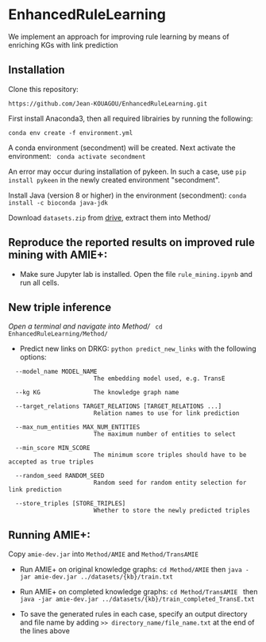 # EnhancedRuleLearning
We implement an approach for improving rule learning by means of enriching KGs with link prediction


## Installation

Clone this repository:
```
https://github.com/Jean-KOUAGOU/EnhancedRuleLearning.git
```
First install Anaconda3, then all required librairies by running the following:
```
conda env create -f environment.yml
```
A conda environment (secondment) will be created. Next activate the environment:
``` conda activate secondment```

An error may occur during installation of pykeen. In such a case, use ```pip install pykeen``` in the newly created environment "secondment".


Install Java (version 8 or higher) in the environment (secondment): ```conda install -c bioconda java-jdk```


Download ```datasets.zip``` from [drive](https://drive.google.com/file/d/1qu2_c_SCBql6QGFA6hipiIlgw0p4fKRr/view?usp=sharing), extract them into Method/


## Reproduce the reported results on improved rule mining with AMIE+:

- Make sure Jupyter lab is installed. Open the file ` rule_mining.ipynb ` and run all cells.



## New triple inference

*Open a terminal and navigate into Method/* ``` cd EnhancedRuleLearning/Method/```

- Predict new links on DRKG: ``` python predict_new_links ``` with the following options:

``` 
  --model_name MODEL_NAME
                        The embedding model used, e.g. TransE
                        
  --kg KG               The knowledge graph name
  
  --target_relations TARGET_RELATIONS [TARGET_RELATIONS ...]
                        Relation names to use for link prediction
                        
  --max_num_entities MAX_NUM_ENTITIES
                        The maximum number of entities to select
                        
  --min_score MIN_SCORE
                        The minimum score triples should have to be accepted as true triples
                        
  --random_seed RANDOM_SEED
                        Random seed for random entity selection for link prediction
                        
  --store_triples [STORE_TRIPLES]
                        Whether to store the newly predicted triples
```

## Running AMIE+:

Copy ` amie-dev.jar ` into ` Method/AMIE ` and ` Method/TransAMIE `

- Run AMIE+ on original knowledge graphs: ` cd Method/AMIE ` then ` java -jar amie-dev.jar ../datasets/{kb}/train.txt `

- Run AMIE+ on completed knowledge graphs: `cd Method/TransAMIE ` then ` java -jar amie-dev.jar ../datasets/{kb}/train_completed_TransE.txt `

- To save the generated rules in each case, specify an output directory and file name by adding ` >> directory_name/file_name.txt ` at the end of the lines above


